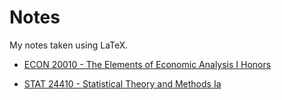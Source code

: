 # Notes

My notes taken using LaTeX. 

- [ECON 20010 - The Elements of Economic Analysis I Honors](https://github.com/AdenChen27/Notes/blob/main/ECON%2020010%20-%20The%20Elements%20of%20Economic%20Analysis%20I%20Honors.pdf)

- [STAT 24410 - Statistical Theory and Methods Ia](https://github.com/AdenChen27/Notes/blob/main/STAT%2024410%20-%20Statistical%20Theory%20and%20Methods%20Ia.pdf)




